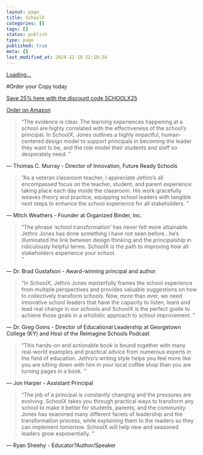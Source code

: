 ```yaml
---
layout: page
title: SchoolX
categories: []
tags: []
status: publish
type: page
published: true
meta: {}
last_modified_at: 2024-12-18 22:18:34
---
```








[Loading...](https://jethrojones.gumroad.com/l/schoolx)


#Order your Copy today


[Save 25% here with the discount code SCHOOLX25](https://us.johncattbookshop.com/collections/frontpage/products/schoolx-how-principals-can-design-a-transformative-school-experience-for-students-teachers-parents-and-themselves)

[Order on Amazon](https://amzn.to/2CvTXQT)




















  
  
























  
  



>“The evidence is clear. The learning experiences happening at a school are highly correlated with the effectiveness of the school’s principal. In SchoolX, Jones outlines a highly impactful, human-centered design model to support principals in becoming the leader they want to be, and the role model their students and staff so desperately need.
”

  
— Thomas C. Murray - Director of Innovation, Future Ready Schools





















  
  



>“As a veteran classroom teacher, I appreciate Jethro’s all encompassed focus on the teacher, student, and parent experience taking place each day inside the classroom. His work gracefully weaves theory and practice, equipping school leaders with tangible next steps to enhance the school experience for all stakeholders.
”

  
— Mitch Weathers - Founder at Organized Binder, Inc.





















  
  



>“The phrase ‘school transformation’ has never felt more attainable. Jethro Jones has done something I have not seen before...he’s illuminated the link between design thinking and the principalship in ridiculously helpful terms. SchoolX is the path to improving how all stakeholders experience your school.  
”

  
— Dr. Brad Gustafson - Award-winning principal and author





















  
  



>“In SchoolX, Jethro Jones masterfully frames the school experience from multiple perspectives and provides valuable suggestions on how to collectively transform schools. Now, more than ever, we need innovative school leaders that have the capacity to listen, learn and lead real change in our schools and SchoolX is the perfect guide to achieve those goals in a wholistic approach to school improvement.
”

  
— Dr. Greg Goins - Director of Educational Leadership at Georgetown College (KY) and Host of the Reimagine Schools Podcast





















  
  



>“This hands-on and actionable book is bound together with many real-world examples and practical advice from numerous experts in the field of education. Jethro’s writing style helps you feel more like you are sitting down with him in your local coffee shop than you are turning pages in a book.
”

  
— Jon Harper - Assistant Principal





















  
  



>“The job of a principal is constantly changing and the pressures are evolving. SchoolX takes you through practical ways to transform any school to make it better for students, parents, and the community. Jones has examined many different facets of leadership and the transformation process, while explaining them to the readers so they can implement tomorrow. SchoolX will help new and seasoned leaders grow exponentially. 
”

  
— Ryan Sheehy - Educator?Author/Speaker
 
